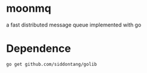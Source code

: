 # moonmq

a fast distributed message queue implemented with go

# Dependence

    go get github.com/siddontang/golib